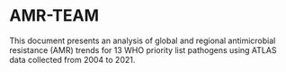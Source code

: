 # AMR-TEAM
This document presents an analysis of global and regional antimicrobial resistance (AMR) trends for 13 WHO priority list pathogens using ATLAS data collected from 2004 to 2021.
